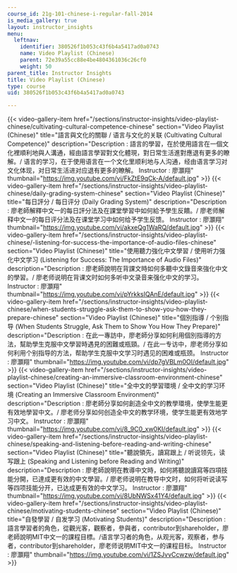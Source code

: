 ```yaml
---
course_id: 21g-101-chinese-i-regular-fall-2014
is_media_gallery: true
layout: instructor_insights
menu:
  leftnav:
    identifier: 380526f1b053c43f6b4a5417ad0a0743
    name: Video Playlist (Chinese)
    parent: 72e39a55cc88e4be4804361036c26cf0
    weight: 50
parent_title: Instructor Insights
title: Video Playlist (Chinese)
type: course
uid: 380526f1b053c43f6b4a5417ad0a0743

---
```

{{< video-gallery-item href="/sections/instructor-insights/video-playlist-chinese/cultivating-cultural-competence-chinese" section="Video Playlist (Chinese)" title="語言與文化的關聯 / 语言与文化的关联 (Cultivating Cultural Competence)" description="Description : 語言的學習，在於使用語言在一個文化裡順利地與人溝通，經由語言學習對文化體現，對日常生活進對應退有更多的瞭解。/ 语言的学习，在于使用语言在一个文化里顺利地与人沟通，经由语言学习对文化体现，对日常生活进对应退有更多的瞭解。 Instructor : 廖灝翔" thumbnail="https://img.youtube.com/vi/FkZtE9qCk-A/default.jpg" >}} {{< video-gallery-item href="/sections/instructor-insights/video-playlist-chinese/daily-grading-system-chinese" section="Video Playlist (Chinese)" title="每日評分 / 每日评分 (Daily Grading System)" description="Description : 廖老師解釋中文一的每日評分法及在課堂學習中如何給予學生反饋。/ 廖老师解释中文一的每日评分法及在课堂学习中如何给予学生反馈。 Instructor : 廖灝翔" thumbnail="https://img.youtube.com/vi/akxeQg1WaRQ/default.jpg" >}} {{< video-gallery-item href="/sections/instructor-insights/video-playlist-chinese/-listening-for-success-the-importance-of-audio-files-chinese" section="Video Playlist (Chinese)" title="使用聽力強化中文學習 / 使用听力强化中文学习 (Listening for Success: The Importance of Audio Files)" description="Description : 廖老師說明在背課文時如何多聽中文錄音來強化中文的學習。/ 廖老师说明在背课文时如何多听中文录音来强化中文的学习。 Instructor : 廖灝翔" thumbnail="https://img.youtube.com/vi/pYrkksIQAnE/default.jpg" >}} {{< video-gallery-item href="/sections/instructor-insights/video-playlist-chinese/when-students-struggle-ask-them-to-show-you-how-they-prepare-chinese" section="Video Playlist (Chinese)" title="個別指導 / 个别指导 (When Students Struggle, Ask Them to Show You How They Prepare)" description="Description : 在此一專訪中，廖老師分享如何利用個別指導的方法，幫助學生克服中文學習時遇見的困難或瓶頸。/ 在此一专访中，廖老师分享如何利用个别指导的方法，帮助学生克服中文学习时遇见的困难或瓶颈。 Instructor : 廖灝翔" thumbnail="https://img.youtube.com/vi/dp7gVBLm0OI/default.jpg" >}} {{< video-gallery-item href="/sections/instructor-insights/video-playlist-chinese/creating-an-immersive-classroom-environment-chinese" section="Video Playlist (Chinese)" title="全中文的學習環境 / 全中文的学习环境 (Creating an Immersive Classroom Environment)" description="Description : 廖老師分享如何創造全中文的教學環境，使學生能更有效地學習中文。/ 廖老师分享如何创造全中文的教学环境，使学生能更有效地学习中文。 Instructor : 廖灝翔" thumbnail="https://img.youtube.com/vi/8_9C0_xw0KI/default.jpg" >}} {{< video-gallery-item href="/sections/instructor-insights/video-playlist-chinese/speaking-and-listening-before-reading-and-writing-chinese" section="Video Playlist (Chinese)" title="聽說領先，讀寫跟上 / 听说领先，读写跟上 (Speaking and Listening before Reading and Writing)" description="Description : 廖老師說明在教導中文時，如何將聽說讀寫等四項技能分開，已達成更有效的中文學習。/ 廖老师说明在教导中文时，如何将听说读写等四项技能分开，已达成更有效的中文学习。 Instructor : 廖灝翔" thumbnail="https://img.youtube.com/vi/8UbNWSx41Y4/default.jpg" >}} {{< video-gallery-item href="/sections/instructor-insights/video-playlist-chinese/motivating-students-chinese" section="Video Playlist (Chinese)" title="自發學習 / 自发学习 (Motivating Students)" description="Description : 語言學習者的角色，從觀光客，觀察者，參與者，contributor到shareholder，廖老師說明MIT中文一的課程目標。/语言学习者的角色，从观光客，观察者，参与者，contributor到shareholder，廖老师说明MIT中文一的课程目标。 Instructor : 廖灝翔" thumbnail="https://img.youtube.com/vi/1ZSJvvCcwzw/default.jpg" >}}